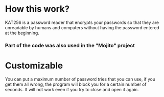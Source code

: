 # How this work?
KAT256 is a password reader that encrypts your passwords so that they are unreadable by humans and computers without having the password entered at the beginning.
### Part of the code was also used in the "Mojito" project

# Customizable
You can put a maximum number of password tries that you can use, if you get them all wrong, the program will block you for a certain number of seconds. It will not work even if you try to close and open it again.
